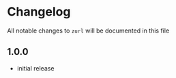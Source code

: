 # Changelog

All notable changes to `zurl` will be documented in this file

## 1.0.0

- initial release
